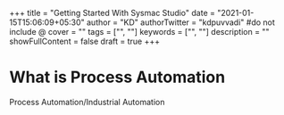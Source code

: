 +++
title = "Getting Started With Sysmac Studio"
date = "2021-01-15T15:06:09+05:30"
author = "KD"
authorTwitter = "kdpuvvadi" #do not include @
cover = ""
tags = ["", ""]
keywords = ["", ""]
description = ""
showFullContent = false
draft = true
+++

# What is Process Automation 
Process Automation/Industrial Automation 